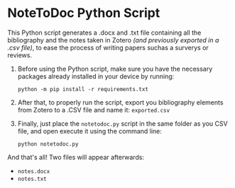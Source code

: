 # NoteToDoc Python Script
This Python script generates a .docx and .txt file containing all the bibliography and the notes taken in Zotero *(and previously exported in a .csv file)*, to ease the process of writing papers suchas a surverys or reviews. 

1. Before using the Python script, make sure you have the necessary packages already installed in your device by running:
    
    `python -m pip install -r requirements.txt`

2. After that, to properly run the script, export you bibliography elements from Zotero to a .CSV file and name it: `exported.csv`

3. Finally, just place the `notetodoc.py` script in the same folder as you CSV file, and open execute it using the command line:
    
    `python notetodoc.py`

And that's all! Two files will appear afterwards:
* `notes.docx`
* `notes.txt`
